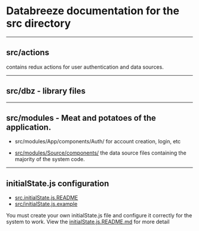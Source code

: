 # Databreeze documentation for the src directory

----
## src/actions
contains redux actions for user authentication and data sources.

----
## src/dbz - library files

----
## src/modules - Meat and potatoes of the application.

- src/modules/App/components/Auth/[](https://github.com/DataBreeze/dbz/tree/master/src/modules/App/components/Auth) for account creation, login, etc

- [src/modules/Source/components/](https://github.com/DataBreeze/dbz/tree/master/src/modules/Source/components) the data source files containing the majority of the system code.  

----
## initialState.js configuration

- [src.initialState.js.README](https://github.com/DataBreeze/dbz/blob/master/src/initialState.js.README.md)
- [src/initialState.js.example](https://github.com/DataBreeze/dbz/blob/master/src/initialState.js.example)

You must create your own initialState.js file and configure it correctly for the system to work. View the [initialState.js.README.md](https://github.com/DataBreeze/dbz/blob/master/src/initialState.js.README.md) for more detail
